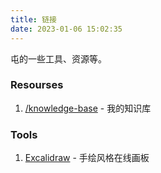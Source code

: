 ```yaml
---
title: 链接
date: 2023-01-06 15:02:35
---
```


屯的一些工具、资源等。

### Resourses

1. [/knowledge-base](/knowledge-base) - 我的知识库

### Tools

1. [Excalidraw](https://excalidraw.com/) - 手绘风格在线画板